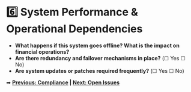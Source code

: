 # 6️⃣ System Performance & Operational Dependencies

- **What happens if this system goes offline? What is the impact on financial operations?**  
- **Are there redundancy and failover mechanisms in place?** (☐ Yes ☐ No)  
- **Are system updates or patches required frequently?** (☐ Yes ☐ No)  

➡ **[Previous: Compliance](compliance.md) | [Next: Open Issues](roadmap.md)**
